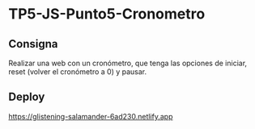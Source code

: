# TP5-JS-Punto5-Cronometro

## Consigna

Realizar una web con un cronómetro, que tenga las opciones de iniciar, reset (volver el cronómetro a 0) y pausar.

## Deploy

https://glistening-salamander-6ad230.netlify.app